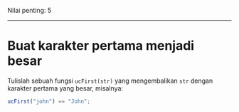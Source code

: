Nilai penting: 5

---

# Buat karakter pertama menjadi besar

Tulislah sebuah fungsi `ucFirst(str)` yang mengembalikan `str` dengan karakter pertama yang besar, misalnya:

```js
ucFirst("john") == "John";
```


